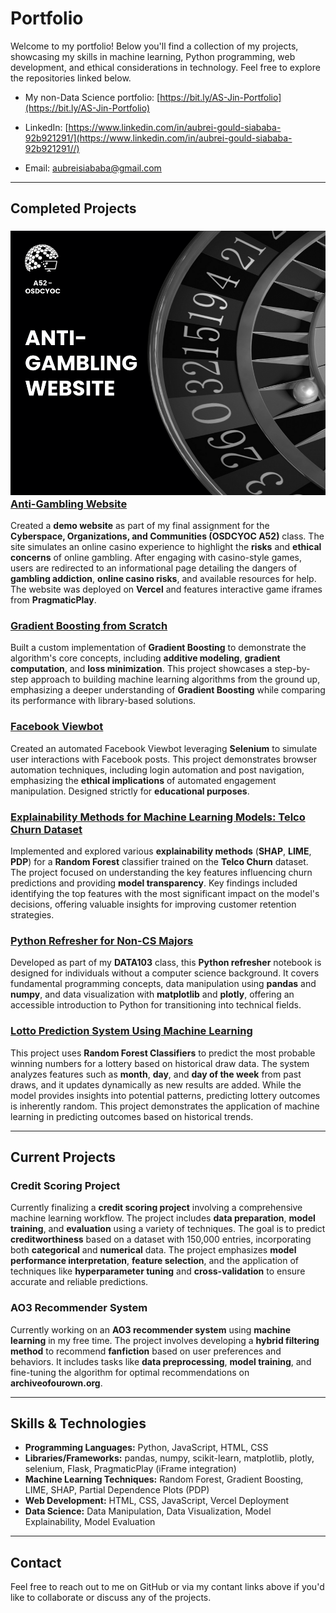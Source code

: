 # **Portfolio**

Welcome to my portfolio! Below you'll find a collection of my projects, showcasing my skills in machine learning, Python programming, web development, and ethical considerations in technology. Feel free to explore the repositories linked below.

* My non-Data Science portfolio: [https://bit.ly/AS-Jin-Portfolio](https://bit.ly/AS-Jin-Portfolio)

* LinkedIn: [https://www.linkedin.com/in/aubrei-gould-siababa-92b921291/](https://www.linkedin.com/in/aubrei-gould-siababa-92b921291//)
* Email: [aubreisiababa@gmail.com](mailto:aubreisiababa@gmail.com)


---

## **Completed Projects**

### ![Anti-Gambling Website](images/1.png) [Anti-Gambling Website](https://github.com/jinzalabim/OTHER-PROJECTS/tree/main/Anti-Gambling%20Website)
Created a **demo website** as part of my final assignment for the **Cyberspace, Organizations, and Communities (OSDCYOC A52)** class. The site simulates an online casino experience to highlight the **risks** and **ethical concerns** of online gambling. After engaging with casino-style games, users are redirected to an informational page detailing the dangers of **gambling addiction**, **online casino risks**, and available resources for help. The website was deployed on **Vercel** and features interactive game iframes from **PragmaticPlay**.

### [Gradient Boosting from Scratch](https://github.com/jinzalabim/DATA103-MACHINE-LEARNING/tree/main/Gradient%20Boosting%20From%20Scratch)
Built a custom implementation of **Gradient Boosting** to demonstrate the algorithm's core concepts, including **additive modeling**, **gradient computation**, and **loss minimization**. This project showcases a step-by-step approach to building machine learning algorithms from the ground up, emphasizing a deeper understanding of **Gradient Boosting** while comparing its performance with library-based solutions.

### [Facebook Viewbot](https://github.com/jinzalabim/OTHER-PROJECTS/tree/main/Facebook%20Automated%20Views)
Created an automated Facebook Viewbot leveraging **Selenium** to simulate user interactions with Facebook posts. This project demonstrates browser automation techniques, including login automation and post navigation, emphasizing the **ethical implications** of automated engagement manipulation. Designed strictly for **educational purposes**.

### [Explainability Methods for Machine Learning Models: Telco Churn Dataset](https://github.com/jinzalabim/DATA103-MACHINE-LEARNING/tree/main/Explainability%20Methods%20for%20Telco%20Churn)
Implemented and explored various **explainability methods** (**SHAP**, **LIME**, **PDP**) for a **Random Forest** classifier trained on the **Telco Churn** dataset. The project focused on understanding the key features influencing churn predictions and providing **model transparency**. Key findings included identifying the top features with the most significant impact on the model's decisions, offering valuable insights for improving customer retention strategies.

### [Python Refresher for Non-CS Majors](https://github.com/jinzalabim/OTHER-PROJECTS/tree/main/Python%20Refresher)
Developed as part of my **DATA103** class, this **Python refresher** notebook is designed for individuals without a computer science background. It covers fundamental programming concepts, data manipulation using **pandas** and **numpy**, and data visualization with **matplotlib** and **plotly**, offering an accessible introduction to Python for transitioning into technical fields.

### [Lotto Prediction System Using Machine Learning](https://github.com/jinzalabim/OTHER-PROJECTS/tree/main/Lotto%20Draws%20PH)
This project uses **Random Forest Classifiers** to predict the most probable winning numbers for a lottery based on historical draw data. The system analyzes features such as **month**, **day**, and **day of the week** from past draws, and it updates dynamically as new results are added. While the model provides insights into potential patterns, predicting lottery outcomes is inherently random. This project demonstrates the application of machine learning in predicting outcomes based on historical trends.

---

## **Current Projects**

### **Credit Scoring Project**
Currently finalizing a **credit scoring project** involving a comprehensive machine learning workflow. The project includes **data preparation**, **model training**, and **evaluation** using a variety of techniques. The goal is to predict **creditworthiness** based on a dataset with 150,000 entries, incorporating both **categorical** and **numerical** data. The project emphasizes **model performance interpretation**, **feature selection**, and the application of techniques like **hyperparameter tuning** and **cross-validation** to ensure accurate and reliable predictions.

### **AO3 Recommender System**
Currently working on an **AO3 recommender system** using **machine learning** in my free time. The project involves developing a **hybrid filtering method** to recommend **fanfiction** based on user preferences and behaviors. It includes tasks like **data preprocessing**, **model training**, and fine-tuning the algorithm for optimal recommendations on **archiveofourown.org**.

---

## Skills & Technologies

- **Programming Languages:** Python, JavaScript, HTML, CSS
- **Libraries/Frameworks:** pandas, numpy, scikit-learn, matplotlib, plotly, selenium, Flask, PragmaticPlay (iFrame integration)
- **Machine Learning Techniques:** Random Forest, Gradient Boosting, LIME, SHAP, Partial Dependence Plots (PDP)
- **Web Development:** HTML, CSS, JavaScript, Vercel Deployment
- **Data Science:** Data Manipulation, Data Visualization, Model Explainability, Model Evaluation

---

## Contact

Feel free to reach out to me on GitHub or via my contant links above if you'd like to collaborate or discuss any of the projects.
